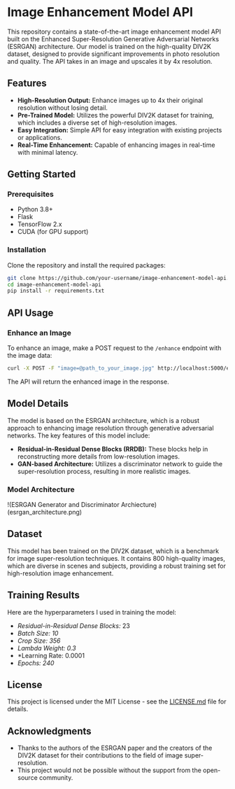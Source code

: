 # Image Enhancement Model API

This repository contains a state-of-the-art image enhancement model API built on the Enhanced Super-Resolution Generative Adversarial Networks (ESRGAN) architecture. Our model is trained on the high-quality DIV2K dataset, designed to provide significant improvements in photo resolution and quality. The API takes in an image and upscales it by 4x resolution.

## Features

- **High-Resolution Output:** Enhance images up to 4x their original resolution without losing detail.
- **Pre-Trained Model:** Utilizes the powerful DIV2K dataset for training, which includes a diverse set of high-resolution images.
- **Easy Integration:** Simple API for easy integration with existing projects or applications.
- **Real-Time Enhancement:** Capable of enhancing images in real-time with minimal latency.

## Getting Started

### Prerequisites

- Python 3.8+
- Flask
- TensorFlow 2.x
- CUDA (for GPU support)

### Installation

Clone the repository and install the required packages:

```bash
git clone https://github.com/your-username/image-enhancement-model-api.git
cd image-enhancement-model-api
pip install -r requirements.txt
```

## API Usage

### Enhance an Image

To enhance an image, make a POST request to the `/enhance` endpoint with the image data:

```bash
curl -X POST -F "image=@path_to_your_image.jpg" http://localhost:5000/enhance
```

The API will return the enhanced image in the response.

## Model Details

The model is based on the ESRGAN architecture, which is a robust approach to enhancing image resolution through generative adversarial networks. The key features of this model include:

- **Residual-in-Residual Dense Blocks (RRDB):** These blocks help in reconstructing more details from low-resolution images.
- **GAN-based Architecture:** Utilizes a discriminator network to guide the super-resolution process, resulting in more realistic images.

### Model Architecture

!(ESRGAN Generator and Discriminator Archiecture)(esrgan_architecture.png)

## Dataset

This model has been trained on the DIV2K dataset, which is a benchmark for image super-resolution techniques. It contains 800 high-quality images, which are diverse in scenes and subjects, providing a robust training set for high-resolution image enhancement.

## Training Results

Here are the hyperparameters I used in training the model:

- *Residual-in-Residual Dense Blocks:* 23
- *Batch Size: 10*
- *Crop Size: 356*
- *Lambda Weight: 0.3*
- *Learning Rate: 0.0001
- *Epochs: 240*

## License

This project is licensed under the MIT License - see the [LICENSE.md](LICENSE) file for details.

## Acknowledgments

- Thanks to the authors of the ESRGAN paper and the creators of the DIV2K dataset for their contributions to the field of image super-resolution.
- This project would not be possible without the support from the open-source community.



